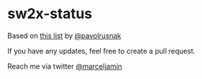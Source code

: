 # sw2x-status

Based on [this list](http://segwit.party/nya/) by [@pavolrusnak](https://twitter.com/pavolrusnak)

If you have any updates, feel free to create a pull request.

Reach me via twitter [@marceljamin](https://twitter.com/marceljamin)
